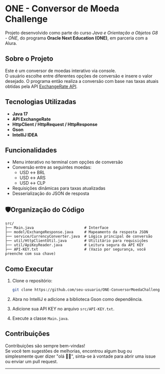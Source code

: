 
# ONE - Conversor de Moeda Challenge

Projeto desenvolvido como parte do curso *Java e Orientação a Objetos G8 - ONE*, do programa **Oracle Next Education (ONE)**, em parceria com a Alura.  

## Sobre o Projeto

Este é um conversor de moedas interativo via console.  
O usuário escolhe entre diferentes opções de conversão e insere o valor desejado. O programa então realiza a conversão com base nas taxas atuais obtidas pela API [ExchangeRate API](https://www.exchangerate-api.com/).

## Tecnologias Utilizadas

- **Java 17**  
- **API ExchangeRate**
- **HttpClient / HttpRequest / HttpResponse**  
- **Gson**
- **IntelliJ IDEA** 

## Funcionalidades

- Menu interativo no terminal com opções de conversão
- Conversão entre as seguintes moedas:
  - USD ↔ BRL
  - USD ↔ ARS
  - USD ↔ CLP
- Requisições dinâmicas para taxas atualizadas
- Desserialização do JSON de resposta

## 🛡Organização do Código

```
src/
├── Main.java                       # Interface
├── model/ExchangeResponse.java     # Mapeamento da resposta JSON
├── service/CurrencyConverter.java  # Lógica principal de conversão
├── util/HttpClientUtil.java        # Utilitário para requisições
├── util/ApiKeyReader.java          # Leitura segura da API KEY
├── API-KEY.txt                     # (Vazio por segurança, você preenche com sua chave)
```

## Como Executar

1. Clone o repositório:
   ```bash
   git clone https://github.com/seu-usuario/ONE-ConversorMoedaChallenge.git
   ```

2. Abra no IntelliJ e adicione a biblioteca Gson como dependência.

3. Adicione sua API KEY no arquivo `src/API-KEY.txt`.

4. Execute a classe `Main.java`.

## Contribuições

Contribuições são sempre bem-vindas!  
Se você tem sugestões de melhorias, encontrou algum bug ou simplesmente quer dizer "olá 👋🏽", sinta-se à vontade para abrir uma issue ou enviar um pull request.

---
